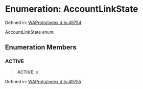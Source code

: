 # Enumeration: AccountLinkState

Defined in: [WAProto/index.d.ts:49754](https://github.com/Fokusdotid/bail/blob/cf6cc85134e12081bc635cea02cc0eee74033a81/WAProto/index.d.ts#L49754)

AccountLinkState enum.

## Enumeration Members

### ACTIVE

> **ACTIVE**: `0`

Defined in: [WAProto/index.d.ts:49755](https://github.com/Fokusdotid/bail/blob/cf6cc85134e12081bc635cea02cc0eee74033a81/WAProto/index.d.ts#L49755)

